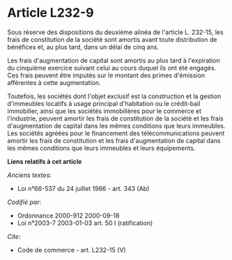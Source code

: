 # Article L232-9

Sous réserve des dispositions du deuxième alinéa de l'article L. 232-15, les frais de constitution de la société sont amortis
avant toute distribution de bénéfices et, au plus tard, dans un délai de cinq ans. 

Les frais d'augmentation de capital sont amortis au plus tard à l'expiration du cinquième exercice suivant celui au cours
duquel ils ont été engagés. Ces frais peuvent être imputés sur le montant des primes d'émission afférentes à cette
augmentation. 

Toutefois, les sociétés dont l'objet exclusif est la construction et la gestion d'immeubles locatifs à usage principal
d'habitation ou le crédit-bail immobilier, ainsi que les sociétés immobilières pour le commerce et l'industrie, peuvent
amortir les frais de constitution de la société et les frais d'augmentation de capital dans les mêmes conditions que leurs
immeubles. Les sociétés agréées pour le financement des télécommunications peuvent amortir les frais de constitution et les
frais d'augmentation de capital dans les mêmes conditions que leurs immeubles et leurs équipements.

**Liens relatifs à cet article**

_Anciens textes_:

  - Loi n°66-537 du 24 juillet 1966 - art. 343 (Ab)

_Codifié par_:

  - Ordonnance 2000-912 2000-09-18
  - Loi n°2003-7 2003-01-03 art. 50 I (ratification)

_Cite_:

  - Code de commerce - art. L232-15 (V)
